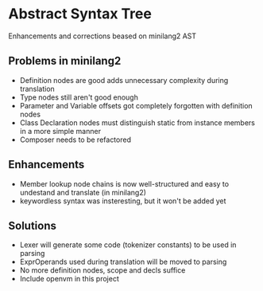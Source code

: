 # Abstract Syntax Tree

Enhancements and corrections beased on minilang2 AST

## Problems in minilang2

- Definition nodes are good adds unnecessary complexity during translation
- Type nodes still aren't good enough
- Parameter and Variable offsets got completely forgotten with definition nodes
- Class Declaration nodes must distinguish static from instance members in a more simple manner
- Composer needs to be refactored


## Enhancements

- Member lookup node chains is now well-structured and easy to undestand and translate (in minilang2)
- keywordless syntax was insteresting, but it won't be added yet


## Solutions

- Lexer will generate some code (tokenizer constants) to be used in parsing
- ExprOperands used during translation will be moved to parsing
- No more definition nodes, scope and decls suffice
- Include openvm in this project
